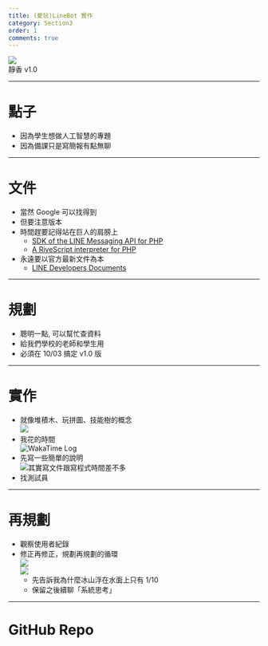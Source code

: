 ```yaml
---
title: (愛玩)LineBot 實作
category: Section3
order: 1
comments: true
---
```



![](https://qr-official.line.me/sid/L/xqa1397d.png)
<br />靜香 v1.0


---

# 點子

+ 因為學生想做人工智慧的專題
+ 因為備課只是寫簡報有點無聊

---

# 文件

+ 當然 Google 可以找得到
+ 但要注意版本
+ 時間趕要記得站在巨人的肩膀上
	- [SDK of the LINE Messaging API for PHP](https://github.com/line/line-bot-sdk-php)
	- [A RiveScript interpreter for PHP](https://github.com/vulcan-project/rivescript-php)
+ 永遠要以官方最新文件為本
	- [LINE Developers Documents](https://developers.line.me/)

---

# 規劃

+ 聰明一點, 可以幫忙查資料
+ 給我們學校的老師和學生用
+ 必須在 10/03 搞定 v1.0 版

---

# 實作

+ 就像堆積木、玩拼圖、技能樹的概念
  <br />![](http://gameprogrammingpatterns.com/images/bytecode-ast.png)
+ 我花的時間
  <br />![WakaTime Log](/icixin/images/lessons/section3-1.png)
+ 先寫一些簡單的說明
  <br />![其實寫文件跟寫程式時間差不多](/icixin/images/lessons/section3-2.png)
+ 找測試員

---

# 再規劃

+ 觀察使用者紀錄
+ 修正再修正，規劃再規劃的循環
  <br />![](http://toragames.com/wp-content/uploads/2014/05/architecture-cycle-750x400.png)
  <br />![](http://1.bp.blogspot.com/-4F6DOrk9YPg/VKqZu3BvvFI/AAAAAAAAAj8/xYcWcb6V6N4/s1600/iceberg.jpg)
  - 先告訴我為什麼冰山浮在水面上只有 1/10
  - 保留之後續聊「系統思考」

---

# GitHub Repo
<div class="github-card" data-user="iscixin" data-repo="LaravelBot"></div>
